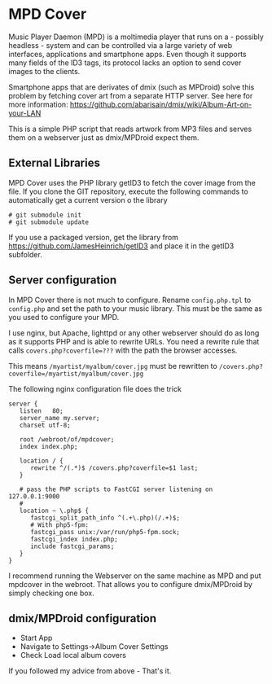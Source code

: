 MPD Cover
===
Music Player Daemon (MPD) is a moltimedia player that runs on a - possibly headless - system and can be controlled via a large variety of web interfaces, applications and smartphone apps. Even though it supports many fields of the ID3 tags, its protocol lacks an option to send cover images to the clients.

Smartphone apps that are derivates of dmix (such as MPDroid) solve this problem by fetching cover art from a separate HTTP server.
See here for more information: https://github.com/abarisain/dmix/wiki/Album-Art-on-your-LAN

This is a simple PHP script that reads artwork from MP3 files and serves them on a webserver just as dmix/MPDroid expect them.


External Libraries
-----
MPD Cover uses the PHP library getID3 to fetch the cover image from the file.
If you clone the GIT repository, execute the following commands to automatically get a current version o the library

    # git submodule init
    # git submodule update

If you use a packaged version, get the library from https://github.com/JamesHeinrich/getID3 and place it in the getID3 subfolder.

Server configuration
-----
In MPD Cover there is not much to configure.
Rename ``config.php.tpl`` to ``config.php`` and set the path to your music library. This must be the same as you used to configure your MPD.

I use nginx, but Apache, lighttpd or any other webserver should do as long as it supports PHP and is able to rewrite URLs.
You need a rewrite rule that calls ``covers.php?coverfile=???`` with the path the browser accesses.

This means ``/myartist/myalbum/cover.jpg`` must be rewritten to ``/covers.php?coverfile=/myartist/myalbum/cover.jpg``

The following nginx configuration file does the trick

    server {
       listen   80;
       server_name my.server;
       charset utf-8;
       
       root /webroot/of/mpdcover;
       index index.php;
       
       location / {
          rewrite ^/(.*)$ /covers.php?coverfile=$1 last;
       }
       
       # pass the PHP scripts to FastCGI server listening on 127.0.0.1:9000
       #
       location ~ \.php$ {
   	      fastcgi_split_path_info ^(.+\.php)(/.+)$;
   	      # With php5-fpm:
   	      fastcgi_pass unix:/var/run/php5-fpm.sock;
   	      fastcgi_index index.php;
   	      include fastcgi_params;
       }         
    }

I recommend running the Webserver on the same machine as MPD and put mpdcover in the webroot.
That allows you to configure dmix/MPDroid by simply checking one box.

dmix/MPDroid configuration
----
* Start App
* Navigate to Settings->Album Cover Settings
* Check Load local album covers

If you followed my advice from above - That's it.